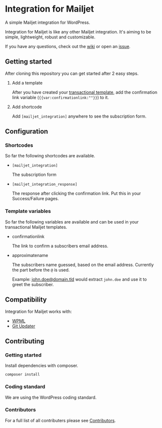 # Integration for Mailjet

A simple Mailjet integration for WordPress.

Integration for Mailjet is like any other Mailjet integration. It's aiming to be simple, lightweight, robust and customizable.

If you have any questions, check out the [wiki](https://github.com/grandeljay/wordpress-mailjet-integration/wiki) or open an [issue](https://github.com/grandeljay/wordpress-mailjet-integration/issues).

## Getting started

After cloning this repository you can get started after 2 easy steps.

1. Add a template

    After you have created your [transactional template](https://app.mailjet.com/templates/transactional),
    add the confirmation link variable (`{{var:confirmationlink:""}}`) to it.

1. Add shortcode

    Add `[mailjet_integration]` anywhere to see the subscription form.

## Configuration

### Shortcodes

So far the following shortcodes are available.

-   `[mailjet_integration]`

    The subscription form

-   `[mailjet_integration_response]`

    The response after clicking the confirmation link. Put this in your Success/Failure pages.

### Template variables

So far the following variables are available and can be used in your transactional Mailjet templates.

-   confirmationlink

    The link to confirm a subscribers email address.

-   approximatename

    The subscribers name guessed, based on the email address. Currently the part before the `@` is used.

    Example:
    john.doe@domain.tld would extract `john.doe` and use it to greet the subscriber.

## Compatibility

Integration for Mailjet works with:

-   [WPML](https://wpml.org/)
-   [Git Updater](https://github.com/afragen/git-updater)

## Contributing

### Getting started

Install dependencies with composer.

```
composer install
```

### Coding standard

We are using the WordPress coding standard.

### Contributors

For a full list of all contributers please see [Contributors](https://github.com/grandeljay/wordpress-mailjet-integration/graphs/contributors).
